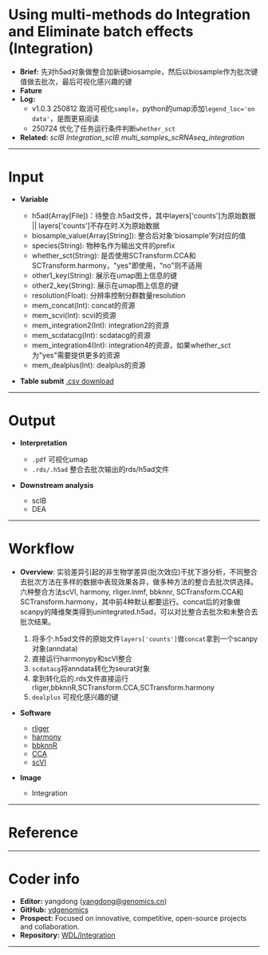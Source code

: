 # Using multi-methods do Integration and Eliminate batch effects (Integration)
- **Brief:** 先对h5ad对象做整合加新键biosample，然后以biosample作为批次键值做去批次，最后可视化感兴趣的键
- **Fature**
- **Log:**
  - v1.0.3 250812 取消可视化`sample`，python的umap添加`legend_loc='on data'`，是图更易阅读
  - 250724 优化了任务运行条件判断`whether_sct`
- **Related:** *scIB* *Integration_scIB* *multi_samples_scRNAseq_integration*


---
# Input
- **Variable**
  - h5ad(Array[File])：待整合.h5ad文件，其中layers['counts']为原始数据 || layers['counts']不存在时.X为原始数据
  - biosample_value(Array[String]): 整合后对象'biosample'列对应的值
  - species(String): 物种名作为输出文件的prefix
  - whether_sct(String): 是否使用SCTransform.CCA和SCTransform.harmony，"yes"即使用，"no"则不适用
  - other1_key(String): 展示在umap图上信息的键
  - other2_key(String): 展示在umap图上信息的键
  - resolution(Float): 分辨率控制分群数量resolution
  - mem_concat(Int): concat的资源
  - mem_scvi(Int): scvi的资源
  - mem_integration2(Int): integration2的资源
  - mem_scdatacg(Int): scdatacg的资源
  - mem_integration4(Int): integration4的资源，如果whether_sct为"yes"需要提供更多的资源
  - mem_dealplus(Int): dealplus的资源

- **Table submit**
[.csv download]()


---
# Output
- **Interpretation**
  - `.pdf` 可视化umap
  - `.rds/.h5ad` 整合去批次输出的rds/h5ad文件


- **Downstream analysis**
  - scIB
  - DEA

---
# Workflow
- **Overview**: 实验差异引起的非生物学差异(批次效应)干扰下游分析，不同整合去批次方法在多样的数据中表现效果各异，做多种方法的整合去批次供选择。六种整合方法scVI, harmony, rliger.inmf, bbknnr, SCTransform.CCA和SCTransform.harmony，其中前4种默认都要运行。concat后的对象做scanpy的降维聚类得到unintegrated.h5ad，可以对比整合去批次和未整合去批次结果。
  1. 将多个.h5ad文件的原始文件`layers['counts']`做`concat`拿到一个scanpy对象(anndata)
  2. 直接运行harmonypy和scVI整合
  3. `scdatacg`将anndata转化为seurat对象
  4. 拿到转化后的.rds文件直接运行rliger,bbknnR,SCTransform.CCA,SCTransform.harmony
  5. `dealplus` 可视化感兴趣的键

- **Software**
  - [rliger](https://github.com/welch-lab/liger)
  - [harmony](https://github.com/immunogenomics/harmony)
  - [bbknnR](https://github.com/ycli1995/bbknnR)
  - [CCA]()
  - [scVI](https://github.com/scverse/scvi-tools)

- **Image**
  - Integration

---
# Reference
> 


---
# Coder info
- **Editor:** yangdong (yangdong@genomics.cn)
- **GitHub:** [ydgenomics](https://github.com/ydgenomics)
- **Prospect:** Focused on innovative, competitive, open-source projects and collaboration.
- **Repository:** [WDL/Integration]()

---
